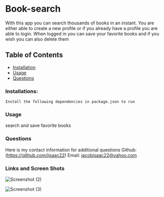 # Book-search
With this app you can search thousands of books in an instant. You are either able to create a new profile or if you already have a profile you are able to login. When logged in you can save your favorite books and if you wish you can also delete them 

## Table of Contents
* [Installation](#Installation)
* [Usage](#Usage)
* [Questions](#Questions)
    
### Installations:
    Install the following dependencies in package.json to run 
    
### Usage 
search and save favorite books
    
    
### Questions
Here is my contact information for additional questions
Github: (https://github.com/jisaac22)
Email: jacobisaac22@yahoo.com

### Links and Screen Shots

![Screenshot (2)](https://user-images.githubusercontent.com/82920643/135732033-f3e8a8f2-698d-48b4-b86d-7b6fb6e679fc.png)

![Screenshot (3)](https://user-images.githubusercontent.com/82920643/135732053-9d46d44b-92e1-4d13-ba71-bcc4c657f0f8.png)

